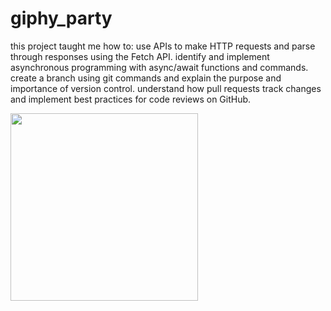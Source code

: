 # giphy_party

this project taught me how to:
use APIs to make HTTP requests and parse through responses using the Fetch API.
identify and implement asynchronous programming with async/await functions and commands.
create a branch using git commands and explain the purpose and importance of version control.
understand how pull requests track changes and implement best practices for code reviews on GitHub.

<!-- ![walkthrough of giphy party app](giphydemo.gif) -->
<img src="./giphydemo.gif" width="300"/>
